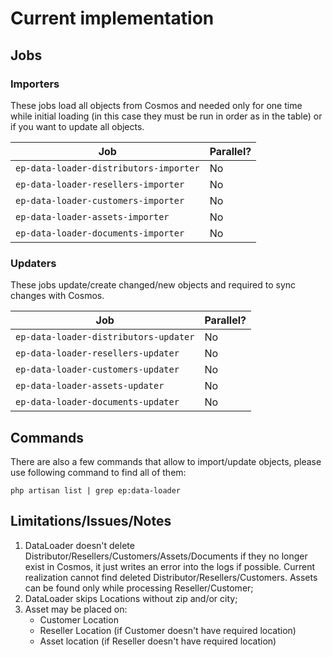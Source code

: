 # Current implementation

## Jobs

### Importers

These jobs load all objects from Cosmos and needed only for one time while initial loading (in this case they must be run in order as in the table) or if you want to update all objects.

| Job                                    | Parallel? | 
|----------------------------------------|-----------|
| `ep-data-loader-distributors-importer` | No        |
| `ep-data-loader-resellers-importer`    | No        |
| `ep-data-loader-customers-importer`    | No        |
| `ep-data-loader-assets-importer`       | No        |
| `ep-data-loader-documents-importer`    | No        |


### Updaters

These jobs update/create changed/new objects and required to sync changes with Cosmos.

| Job                                   | Parallel? | 
|---------------------------------------|-----------|
| `ep-data-loader-distributors-updater` | No        |
| `ep-data-loader-resellers-updater`    | No        |
| `ep-data-loader-customers-updater`    | No        |
| `ep-data-loader-assets-updater`       | No        |
| `ep-data-loader-documents-updater`    | No        |


## Commands

There are also a few commands that allow to import/update objects, please use following command to find all of them:

```shell
php artisan list | grep ep:data-loader
```


## Limitations/Issues/Notes

1. DataLoader doesn't delete Distributor/Resellers/Customers/Assets/Documents if they no longer exist in Cosmos, it just writes an error into the logs if possible. Current realization cannot find deleted Distributor/Resellers/Customers. Assets can be found only while processing Reseller/Customer;
2. DataLoader skips Locations without zip and/or city;
3. Asset may be placed on:
    * Customer Location
    * Reseller Location (if Customer doesn't have required location)
    * Asset location (if Reseller doesn't have required location)
